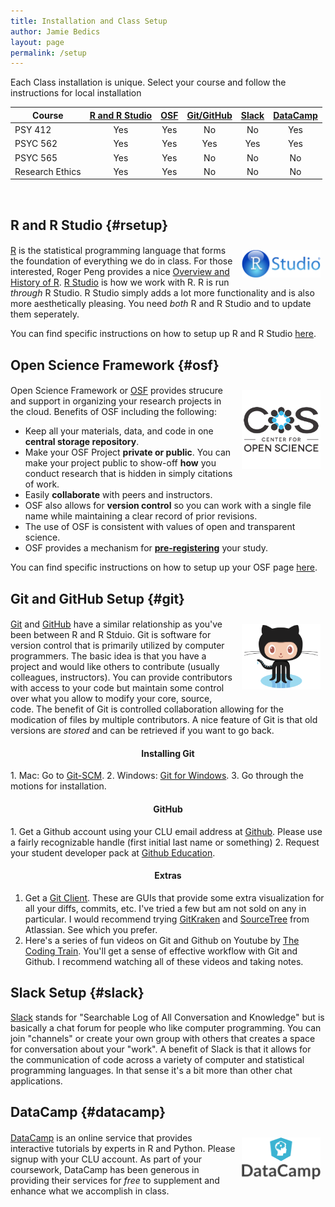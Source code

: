 ```yaml
---
title: Installation and Class Setup
author: Jamie Bedics
layout: page
permalink: /setup
---
```



Each Class installation is unique.  Select your course and follow the instructions for local installation 

| Course |  [R and R Studio](#rsetup) | [OSF](#osf) | [Git/GitHub](#git) | [Slack](#slack) | [DataCamp](#datacamp)
|--- |:-:	|:-: |:-: | :-: | :-: |
| PSY 412 | Yes | Yes | No | No | Yes |
| PSYC 562 | Yes | Yes | Yes | Yes |Yes |
| PSYC 565 | Yes | Yes | No | No |No |
| Research Ethics  | Yes | Yes | No | No |No |


<br>

## R and R Studio {#rsetup}

<h4 align="justify"><img src="https://raw.githubusercontent.com/CLU-MSCP/bedics/master/public/RStudio-Logo-Blue-Gradient.png" alt="DC" align="right" style="width: 25%; height: 25%; margin:8px"></h4>


[R](https://www.r-project.org/) is the statistical programming language that forms the foundation of everything we do in class. For those interested, Roger Peng provides a nice [Overview and History of R](https://www.youtube.com/watch?v=STihTnVSZnI).  [R Studio](https://www.rstudio.com/) is how we work with R. R is run *through* R Studio.  R Studio simply adds a lot more functionality and is also more aesthetically pleasing.  You need *both* R and R Studio and to update them seperately. 

You can find specific instructions on how to setup up R and R Studio [here](https://speakerdeck.com/jdbedics/r-and-r-studio-setup). 


## Open Science Framework {#osf}

<h4 align="justify"><img src="https://raw.githubusercontent.com/CLU-MSCP/bedics/master/public/cos-400-square.png" alt="DC" align="right" style="width: 25%; height: 25%; margin:8px"></h4>

Open Science Framework or [OSF](https://osf.io/) provides strucure and support in organizing your research projects in the cloud. Benefits of OSF including the following:

  * Keep all your materials, data, and code in one **central storage repository**.
  * Make your OSF Project **private or public**. You can make your project public to show-off **how** you conduct research that is hidden in simply citations of work.
  * Easily **collaborate** with peers and instructors.  
  * OSF also allows for **version control** so you can work with a single file name while maintaining a clear record of prior revisions.
  * The use of OSF is consistent with values of open and transparent science. 
  * OSF provides a mechanism for **[pre-registering](http://help.osf.io/m/registrations/l/524205-register-your-project)** your study.   

You can find specific instructions on how to setup up your OSF page [here](https://speakerdeck.com/jdbedics/osf-setup-for-class-projects-or-theses). 

## Git and GitHub Setup {#git}

<h4 align="justify"><img src="https://raw.githubusercontent.com/CLU-MSCP/bedics/master/public/Octocat.png" alt="DC" align="right" style="width: 25%; height: 25%; margin:8px"></h4>

[Git](https://git-scm.com/) and [GitHub](https://github.com/) have a similar relationship as you've been between R and R Stduio.  Git is software for version control that is primarily utilized by computer programmers.  The basic idea is that you have a project and would like others to contribute (usually colleagues, instructors).  You can provide contributors with access to your code but maintain some control over what you allow to modify your core, source, code.  The benefit of Git is controlled collaboration allowing for the modication of files by multiple contributors.  A nice feature of Git is that old versions are *stored* and can be retrieved if you want to go back.  

<h4 align="center"><strong>Installing Git</strong></h4>
<p>
1. Mac: Go to <a  href="https://git-scm.com/">Git-SCM</a>.
2. Windows:  <a  href="https://git-for-windows.github.io/">Git for Windows</a>.
3. Go through the motions for installation.
</p>
<h4 align="center"><strong>GitHub</strong></h4>
<p>
1. Get a Github account using your CLU email address at  <a href="https://github.com/">Github</a>. Please use a fairly recognizable handle (first initial last name or something)
2. Request your student developer pack at <a href="https://education.github.com/">Github Education</a>.
</p>

<h4 align="center"><strong>Extras</strong></h4>


1. Get a <a  href="https://git-scm.com/downloads/guis/">Git Client</a>.  These are GUIs that provide some extra visualization for all your diffs, commits, etc.  I've tried a few but am not sold on any in particular. I would recommend trying [GitKraken](https://www.gitkraken.com/) and [SourceTree](https://confluence.atlassian.com/get-started-with-sourcetree/install-sourcetree-847359094.html) from Atlassian.  See which you prefer. 
2. Here's a series of fun videos on Git and Github on Youtube by <a  href="https://www.youtube.com/watch?v=BCQHnlnPusY">The Coding Train</a>.  You'll get a sense of effective workflow with Git and Github. I recommend watching all of these videos and taking notes.



## Slack Setup {#slack}

[Slack](https://slack.com/) stands for "Searchable Log of All Conversation and Knowledge" but is basically a chat forum for people who like computer programming.  You can join "channels" or create your own group with others that creates a space for conversation about your "work". 
A benefit of Slack is that it allows for the communication of code across a variety of computer and statistical programming languages. In that sense it's a bit more than other chat applications.  

## DataCamp {#datacamp}

<h4 align="justify"><img src="https://raw.githubusercontent.com/CLU-MSCP/bedics/master/public/datacamp.png" alt="DC" align="right" style="width: 25%; height: 25%; margin:8px"></h4>

[DataCamp](https://www.datacamp.com/) is an online service that provides interactive tutorials by experts in R and Python.  Please signup with your CLU account.  As part of your coursework, DataCamp has been generous in providing their services for *free* to supplement and enhance what we accomplish in class.  
